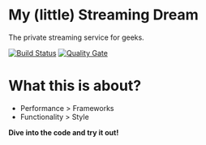 My (little) Streaming Dream
======

The private streaming service for geeks.

[![Build Status](https://travis-ci.org/bbortt/my-little-streaming-dream.svg?branch=master)](https://travis-ci.org/bbortt/my-little-streaming-dream)
[![Quality Gate](https://sonarcloud.io/api/project_badges/measure?project=io.github.bbortt.tv:bom&metric=alert_status)](https://sonarcloud.io/dashboard?id=io.github.bbortt.tv)

# What this is about?

* Performance > Frameworks
* Functionality > Style

**Dive into the code and try it out!**
